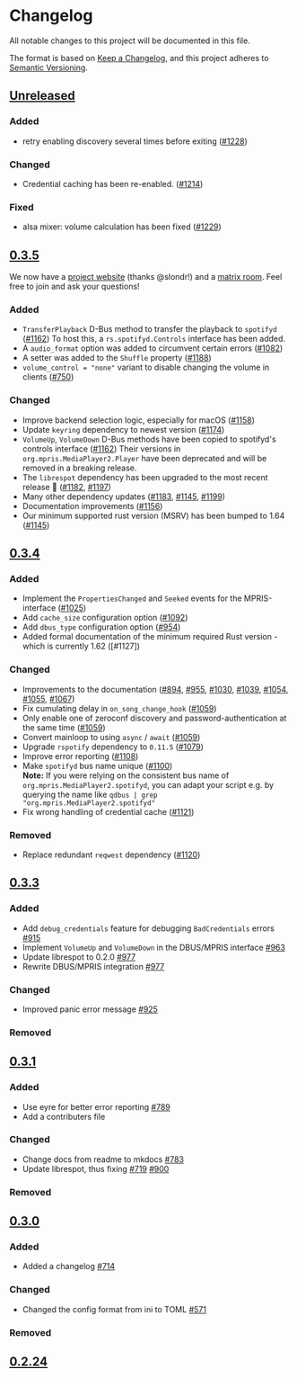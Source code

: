 # Changelog
All notable changes to this project will be documented in this file.

The format is based on [Keep a Changelog](https://keepachangelog.com/en/1.0.0/),
and this project adheres to [Semantic Versioning](https://semver.org/spec/v2.0.0.html).

## [Unreleased]

### Added
- retry enabling discovery several times before exiting ([#1228])

### Changed
- Credential caching has been re-enabled. ([#1214])

### Fixed
- alsa mixer: volume calculation has been fixed ([#1229])

[#1214]: https://github.com/Spotifyd/spotifyd/pull/1214
[#1229]: https://github.com/Spotifyd/spotifyd/pull/1229
[#1228]: https://github.com/Spotifyd/spotifyd/pull/1228

## [0.3.5]

We now have a [project website](https://spotifyd.rs) (thanks @slondr!) and a [matrix room](https://matrix.to/#/#spotifyd:matrix.org).
Feel free to join and ask your questions!

### Added
- `TransferPlayback` D-Bus method to transfer the playback to `spotifyd` ([#1162])
  To host this, a `rs.spotifyd.Controls` interface has been added.
- A `audio_format` option was added to circumvent certain errors ([#1082])
- A setter was added to the `Shuffle` property ([#1188])
- `volume_control = "none"` variant to disable changing the volume in clients ([#750])
### Changed
- Improve backend selection logic, especially for macOS ([#1158])
- Update `keyring` dependency to newest version ([#1174])
- `VolumeUp`, `VolumeDown` D-Bus methods have been copied to spotifyd's controls interface ([#1162])
  Their versions in `org.mpris.MediaPlayer2.Player` have been deprecated and will be removed in a breaking release.
- The `librespot` dependency has been upgraded to the most recent release 🎉 ([#1182], [#1197])
- Many other dependency updates ([#1183], [#1145], [#1199])
- Documentation improvements ([#1156])
- Our minimum supported rust version (MSRV) has been bumped to 1.64 ([#1145])

[#750]: https://github.com/Spotifyd/spotifyd/pull/750
[#1082]: https://github.com/Spotifyd/spotifyd/pull/1082
[#1145]: https://github.com/Spotifyd/spotifyd/pull/1145
[#1156]: https://github.com/Spotifyd/spotifyd/pull/1156
[#1158]: https://github.com/Spotifyd/spotifyd/pull/1158
[#1162]: https://github.com/Spotifyd/spotifyd/pull/1162
[#1174]: https://github.com/Spotifyd/spotifyd/pull/1174
[#1182]: https://github.com/Spotifyd/spotifyd/pull/1182
[#1183]: https://github.com/Spotifyd/spotifyd/pull/1183
[#1188]: https://github.com/Spotifyd/spotifyd/pull/1188
[#1197]: https://github.com/Spotifyd/spotifyd/pull/1197
[#1199]: https://github.com/Spotifyd/spotifyd/pull/1199

## [0.3.4]
### Added 
- Implement the `PropertiesChanged` and `Seeked` events for the MPRIS-interface ([#1025])
- Add `cache_size` configuration option ([#1092])
- Add `dbus_type` configuration option ([#954])
- Added formal documentation of the minimum required Rust version - which is currently 1.62 ([#1127])
### Changed
- Improvements to the documentation ([#894], [#955], [#1030], [#1039], [#1054], [#1055], [#1067])
- Fix cumulating delay in `on_song_change_hook` ([#1059])
- Only enable one of zeroconf discovery and password-authentication at the same time ([#1059])
- Convert mainloop to using `async` / `await` ([#1059])
- Upgrade `rspotify` dependency to `0.11.5` ([#1079])
- Improve error reporting ([#1108])
- Make `spotifyd` bus name unique ([#1100])  
  **Note:** If you were relying on the consistent bus name of `org.mpris.MediaPlayer2.spotifyd`,
  you can adapt your script e.g. by querying the name like `qdbus | grep "org.mpris.MediaPlayer2.spotifyd"`
- Fix wrong handling of credential cache ([#1121])
### Removed
- Replace redundant `reqwest` dependency ([#1120])

[#894]: https://github.com/Spotifyd/spotifyd/pull/894
[#954]: https://github.com/Spotifyd/spotifyd/pull/954
[#955]: https://github.com/Spotifyd/spotifyd/pull/955
[#1025]: https://github.com/Spotifyd/spotifyd/pull/1025
[#1030]: https://github.com/Spotifyd/spotifyd/pull/1030
[#1039]: https://github.com/Spotifyd/spotifyd/pull/1039
[#1054]: https://github.com/Spotifyd/spotifyd/pull/1054
[#1055]: https://github.com/Spotifyd/spotifyd/pull/1055
[#1059]: https://github.com/Spotifyd/spotifyd/pull/1059
[#1067]: https://github.com/Spotifyd/spotifyd/pull/1067
[#1079]: https://github.com/Spotifyd/spotifyd/pull/1079
[#1092]: https://github.com/Spotifyd/spotifyd/pull/1092
[#1100]: https://github.com/Spotifyd/spotifyd/pull/1100
[#1108]: https://github.com/Spotifyd/spotifyd/pull/1108
[#1120]: https://github.com/Spotifyd/spotifyd/pull/1120
[#1121]: https://github.com/Spotifyd/spotifyd/pull/1120

## [0.3.3]
### Added 
- Add `debug_credentials` feature for debugging `BadCredentials` errors [#915]
- Implement `VolumeUp` and `VolumeDown` in the DBUS/MPRIS interface [#963]
- Update librespot to 0.2.0 [#977]
- Rewrite DBUS/MPRIS integration [#977]
### Changed
- Improved panic error message [#925]
### Removed

[#915]: https://github.com/Spotifyd/spotifyd/pull/915
[#925]: https://github.com/Spotifyd/spotifyd/pull/925
[#963]: https://github.com/Spotifyd/spotifyd/pull/963
[#977]: https://github.com/Spotifyd/spotifyd/pull/977

## [0.3.1]
### Added 
- Use eyre for better error reporting [#789]
- Add a contributers file

### Changed
- Change docs from readme to mkdocs [#783]
- Update librespot, thus fixing [#719] [#900]
### Removed

[#789]: https://github.com/Spotifyd/spotifyd/pull/789
[#783]: https://github.com/Spotifyd/spotifyd/pull/783
[#719]: https://github.com/Spotifyd/spotifyd/issues/719
[#900]: https://github.com/Spotifyd/spotifyd/pull/900
## [0.3.0]
### Added
- Added a changelog [#714]
### Changed
- Changed the config format from ini to TOML [#571]

[#571]: https://github.com/Spotifyd/spotifyd/pull/571
[#714]: https://github.com/Spotifyd/spotifyd/pull/714
### Removed

## [0.2.24]

[Unreleased]: https://github.com/Spotifyd/spotifyd/compare/v0.3.5...HEAD
[0.3.5]: https://github.com/Spotifyd/spotifyd/releases/tag/v0.3.5
[0.3.4]: https://github.com/Spotifyd/spotifyd/releases/tag/v0.3.4
[0.3.3]: https://github.com/Spotifyd/spotifyd/releases/tag/v0.3.3
[0.3.1]: https://github.com/Spotifyd/spotifyd/releases/tag/v0.3.1
[0.3.0]: https://github.com/Spotifyd/spotifyd/releases/tag/v0.3.0
[0.2.24]: https://github.com/Spotifyd/spotifyd/releases/tag/v0.2.24
